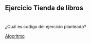 ## Ejercicio Tienda de libros
#
¿Cuál es codigo del ejercicio planteado?
 
 [Algoritmo](../ejercicio1/Ejercicio1.java)